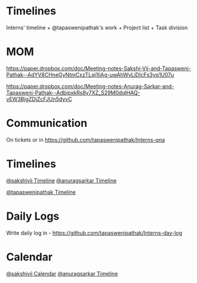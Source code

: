 # Timelines
Interns' timeline + @tapaswenipathak's work + Project list + Task division



# MOM

https://paper.dropbox.com/doc/Meeting-notes-Sakshi-Vij-and-Tapasweni-Pathak--AdYV8CHneGyNtmCxzTLqi1liAg-uwAhWvLiDIcFs3yq1U07u

https://paper.dropbox.com/doc/Meeting-notes-Anurag-Sarkar-and-Tapasweni-Pathak--AdbipxkRs8y7XZ_S29M0dqlHAQ-vEW3BjgZDjZcFJUn5dyvC


# Communication

On tickets or in https://github.com/tapaswenipathak/Interns-qna

# Timelines

[@sakshivij Timeline](https://github.com/sakshivij/Timelines)
[@anuragsarkar Timeline]()

[@tapaswenipathak Timeline]()

# Daily Logs

Write daily log in - https://github.com/tapaswenipathak/Interns-day-log

# Calendar

[@sakshivij Calendar](https://calendly.com/sakshiatwork21)
[@anuragsarkar Timeline]()
